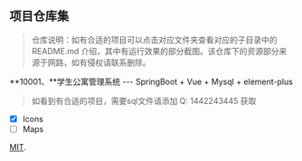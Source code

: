 ## 项目仓库集

>  仓库说明：如有合适的项目可以点击对应文件夹查看对应的子目录中的 README.md 介绍，其中有运行效果的部分截图。该仓库下的资源部分来源于网路，如有侵权请联系删除。



**10001、**学生公寓管理系统 --- SpringBoot + Vue + Mysql + element-plus

























> 如看到有合适的项目，需要sql文件请添加 Q: 1442243445 获取







- [X] Icons
- [ ] Maps

[MIT](https://github.com/zykarsolutions/React-Material-UI-Admin/blob/main/LICENSE.md).
